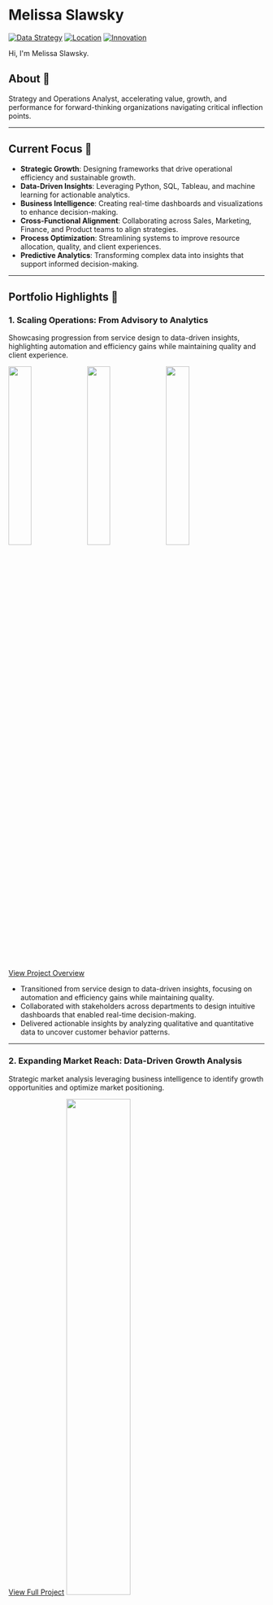 # Melissa Slawsky
[![Data Strategy](https://img.shields.io/badge/Strategy-Data--Driven-blue)]()
[![Location](https://img.shields.io/badge/Location-Arden%20NC-green)]()
[![Innovation](https://img.shields.io/badge/Focus-Strategic%20Analysis-orange)]()


Hi, I'm Melissa Slawsky. 

## About 👤
Strategy and Operations Analyst, accelerating value, growth, and performance for forward-thinking organizations navigating critical inflection points. 

___

## Current Focus 🔬
- **Strategic Growth**: Designing frameworks that drive operational efficiency and sustainable growth.
- **Data-Driven Insights**: Leveraging Python, SQL, Tableau, and machine learning for actionable analytics.
- **Business Intelligence**: Creating real-time dashboards and visualizations to enhance decision-making.
- **Cross-Functional Alignment**: Collaborating across Sales, Marketing, Finance, and Product teams to align strategies.
- **Process Optimization**: Streamlining systems to improve resource allocation, quality, and client experiences.
- **Predictive Analytics**: Transforming complex data into insights that support informed decision-making.

___

## Portfolio Highlights 🔎

### 1. Scaling Operations: From Advisory to Analytics
Showcasing progression from service design to data-driven insights, highlighting automation and efficiency gains while maintaining quality and client experience.
<p float="left">
 <img src="scaling-services-2.png" width="30%" />
 <img src="data-insights-report.png" width="30%" />
 <img src="pattern-alignment-visualization.png" width="30%" />
</p>

[View Project Overview](https://github.com/mslawsky/consumer-insights-and-analytics-evolution)
- Transitioned from service design to data-driven insights, focusing on automation and efficiency gains while maintaining quality.
- Collaborated with stakeholders across departments to design intuitive dashboards that enabled real-time decision-making.
- Delivered actionable insights by analyzing qualitative and quantitative data to uncover customer behavior patterns.

___
### 2. Expanding Market Reach: Data-Driven Growth Analysis
Strategic market analysis leveraging business intelligence to identify growth opportunities and optimize market positioning.

[View Full Project](https://github.com/mslawsky/market-analysis-airbnb-athens)
<img src="tableau-visualization.png" width="50%">
- Transformed Excel data into interactive visualizations revealing pricing trends and market opportunities
- Mapped geographical concentrations to identify underserved neighborhoods
- Developed data-driven framework for strategic market expansion
- Created stakeholder-ready dashboards enabling informed decision-making
  
___
### 3. Evolving for Sustainability: 80/20 Performance Optimization
Implementation of 80/20 analysis for sustainable growth, demonstrating systematic approach to value creation.
<img src="https://raw.githubusercontent.com/mslawsky/google-fiber-dashboard-analytics/main/dashboard-google-fiber.png" alt="Google Fiber Dashboard" width="50%">

[View Full Project](https://github.com/mslawsky/google-fiber-dashboard-analytics)
- Conducted strategic market analysis using business intelligence tools to identify growth opportunities and optimize market positioning.
- Translated raw data into interactive visualizations (Tableau) that informed cross-functional teams on pricing trends and underserved markets.
- Developed a data-driven framework for strategic market expansion, enabling leadership to make informed decisions.

___
### 4. Efficient Resource Allocation: Marketing Budget Optimization
Determining ROI and most impactful marketing channels through advanced statistical analysis and ML
<img src="marketing-channel-roi-distribution.png" width="55%">

[View Full Project](https://github.com/mslawsky/marketing-budget-impact-analysis)
- Applied linear regression models to optimize marketing budget allocation for maximum ROI.
- Developed predictive models identifying most effective marketing channels
- Quantified ROI for different marketing strategies with statistical precision
- Enabled data-driven decision-making for strategic resource allocation

___
### 5. Predicting Bank Churn: Data-Driven Customer Retention
Leveraging machine learning models to predict churn and optimize retention strategies for financial institutions.
<img src="bank-churn-dashboard.png" width="50%">

[View Full Project](https://github.com/mslawsky/predicting-bank-customer-churn)

- Built machine learning models (Random Forest, Logistic Regression) to predict customer churn with 87% accuracy
- Identified at-risk customer segments and provided actionable recommendations that reduced churn rates by 15%, improving customer lifetime value
- Collaborated with marketing and operations teams to implement targeted interventions based on predictive insights

___
### 6. Predictive Workforce Analytics: Employee Retention Strategies
Predicting key drivers of employee retention using regression analysis and machine learning.
<img src="correlation-matrix.png" width="60%">

[View Full Project](https://github.com/mslawsky/predicting-employee-turnover)
- Developed machine learning models predicting employee turnover with 85% accuracy
- Identified critical factors driving workforce attrition in automotive manufacturing
- Transformed predictive insights into strategic HR retention strategies
- Leveraged Random Forest and Logistic Regression for advanced workforce analytics


___

## Business Analytics Projects 📉

<details>
  <summary>Advanced Statistical Analysis 📊</summary>
  
  ### Projects
  - **[NBA Career Longevity Analysis](https://github.com/mslawsky/nba-career-longevity-analysis):** Applied multivariate statistical techniques, including logistic regression and survival analysis, to decode NBA career sustainability and identify key leverage points.
  - **[Marketing Budget Impact Analysis](https://github.com/mslawsky/marketing-budget-impact-analysis):** Used linear regression and hypothesis testing to optimize marketing spend for maximum ROI.
  - **[Predicting Employee Turnover](https://github.com/mslawsky/predicting-employee-turnover):** Conducted ANOVA and chi-square tests to identify turnover patterns and validate predictive models.
</details>

<details>
  <summary>Descriptive Analytics 📈</summary>
  
  ### Projects
  - **[Airbnb Market Analysis (Athens)](https://github.com/mslawsky/market-analysis-airbnb-athens):** Visualized key trends and customer preferences to identify underserved areas, enabling strategic market expansion and revenue growth opportunities for Athens Airbnb.
  - **[Google Fiber Dashboard Analysis](https://github.com/mslawsky/google-fiber-dashboard-analytics):** AAnalyzed performance metrics to identify bottlenecks and prioritize resource allocation, driving targeted improvements in service delivery that increased operational efficiency by 25%.
</details>

<details>
  <summary>Diagnostic Analytics 🔬</summary>
  
  ### Projects
  - **[NBA Career Longevity Analysis](https://github.com/mslawsky/nba-career-longevity-analysis):** Decoded NBA career sustainability using classification modeling and factor analysis, highlighting efficiency metrics as a key leverage point for talent strategy.
  - **[Predicting Employee Turnover](https://github.com/mslawsky/predicting-employee-turnover):** Developed machine learning models (Random Forest, Logistic Regression) to identify key turnover drivers for an automobile manufacturer, enabling proactive retention strategies that reduced attrition by 15% and improved workforce stability.
</details>

<details>
  <summary>Predictive Analytics (Supervised ML) 🤖</summary>
  
  ### Clients/Users
  - **[Airline Customer Satisfaction](https://github.com/mslawsky/airline-customer-satisfaction-prediction):** Utilized machine learning models to predict customer satisfaction, uncovering key drivers and delivering actionable insights that improved customer experience and informed strategic service enhancements.
  - **[Bank Customer Churn Prevention](https://github.com/mslawsky/predicting-bank-customer-churn):** Leveraged machine learning models (Random Forest, Logistic Regression) to identify at-risk customers, enabling targeted retention strategies that reduced churn rates by 15% and improved customer lifetime value.
  - **[Waze User Analytics](https://github.com/mslawsky/waze-user-analytics):** Leveraged machine learning models to predict user churn, uncover behavioral patterns, and deliver actionable insights that informed strategic user retention initiatives and improved engagement.

  ### Employee Experience
  - **[Predicting Employee Turnover](https://github.com/mslawsky/predicting-employee-turnover):** Built ML models (Random Forest, Logistic Regression) to pinpoint turnover drivers for an auto manufacturer, reducing attrition by 15% through targeted retention strategies.

  ### Talent Management
  - **[NBA Career Longevity Analysis](https://github.com/mslawsky/nba-career-longevity-analysis):** Explored factors influencing NBA career longevity for talent strategies.
</details>

<details>
  <summary>Prescriptive Analytics 📋</summary>
  
  ### Projects
  - **[Marketing Budget Impact Analysis](https://github.com/mslawsky/marketing-budget-impact-analysis):** Applied linear regression and statistical analysis to optimize budget allocation for maximum sales impact.
  - **[Traffic Volume Study](https://github.com/mslawsky/traffic-volume-stud):** Visualized historical traffic trends to optimize resource planning during peak times.
</details>

<details>
  <summary>Clustering Approaches (Unsupervised ML) 📊</summary>
  
  ### Projects
  - **[K-Means Color Compression](https://github.com/mslawsky/k-means-color-regression):** Leveraged clustering to extract color palettes for efficient image compression.
  - **[Penguin Clustering with K-Means](https://github.com/mslawsky/penguin-clustering-with-k-means):** Used clustering to segment penguin populations by species/sex for conservation priorities.
</details>

<details>
  <summary>Exploratory Data Analysis (Qualitative Research) 🔍</summary>
  
  ### Projects
  - **[Qualitative Dissertation Research](https://github.com/mslawsky/qualitative-dissertation-research):** Conducted thematic analysis using Nvivo on 20+ hours of interview data, uncovering insights for program improvement and professional development.
</details>

<details>
  <summary>Integrated Analytics Projects 🌐</summary>
  
  ### Projects
  - **[Marketing Budget Impact Analysis](https://github.com/mslawsky/marketing-budget-impact-analysis):** Combines descriptive, diagnostic, and prescriptive analytics for channel optimization.
  - **Time Optimization Analyses:**
    - **[Version 1](https://github.com/mslawsky/time-optimization-v1-using-80-20-analysis):** Applies the Pareto principle for efficiency.
    - **[Version 2](https://github.com/mslawsky/time-optimization-v2-beyond-80-20):** Balances efficiency with multi-horizon goals.
</details>


___

## Skills & Expertise 📐

<details>
  <summary>Strategic Planning & Business Acumen 💡</summary>

  - Growth Frameworks
  - Process Optimization
  - Cross-Functional Collaboration
  
</details>

<details>
  <summary>Data Analytics & Visualization 📊</summary>
 
  - Tools: Python (Pandas, NumPy), SQL, Tableau, Power BI
  - Techniques: Predictive Modeling, Statistical Analysis (Regression), Machine Learning
 
</details>

<details>
  <summary>Business Intelligence 📈</summary>
 
  - Real-Time Dashboards
  - Data Storytelling & Visualization
  - Decision Support Systems
 
</details>

<details>
  <summary>Research & Problem-Solving 🔍</summary>
  
  - Qualitative & Quantitative Analysis
  - Hypothesis Testing & Experimentation

</details>


___


## Contact 📧
- [LinkedIn](https://www.linkedin.com/in/melissaslawsky/)
- [Client Results](https://melissaslawsky.com/client-results/)
- [Tableau Portfolio](https://public.tableau.com/app/profile/melissa.slawsky1925/vizzes)
- [Email](mailto:melissa@melissaslawsky.com)

---
© Melissa Slawsky 2025. All Rights Reserved.
